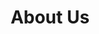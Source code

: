 ---
title: About Us
description: Since 2002 we’ve built websites for organizations large and small. We
  pride ourselves on our human-centered approach to working with clients, and
  bringing integrity to every detail of our work.
hero:
  text: A better team for the best websites
# menu:
#   main:
#     weight: 1
#     pre: critical
layout: about
exclude_collection: true
blocks:
  - type: persons
    layout: persons
    title: Our Leadership
    body: Our leadership team has over 60 years of collective experience.
    authors:
      - persons/bud-parr.md
      - persons/regis-philibert.md
      - persons/adam-chlan.md
  - type: boxes
    layout: boxes
    title: Our Work
    boxes:
      - title: Media
        body: Retro Report’s mission is to arm the public with a more complete picture of today’s most important stories. We support this active, nonprofit journalism organization as the technical team for their website.
        image: /uploads/screenshot-work-retro-report-2020-06-11.jpg
        client: Retro Report
      - title: Commerce
        body: Not your typical publisher, the venerable New Directions needed anything
          but a cookie-cutter design.
        image: /uploads/screenshot-work-ndbooks.jpg
        client: New Directions Publishing
      - title: Social Good
        body: FreshEBT brings a much needed resource to families in the U.S. Their site
          gets a ton of traffic and benefits from our bulletproof technnology.
        image: /uploads/screenshot-work-freshebt-2020-06-11.jpg
        client: Boralex Inc.
      - title: Educational
        body: Filling the gap in public awareness about the International Criminal
          Court. A project for the American Bar Association's Center for Human
          Rights.
        image: /uploads/screenshot-work-aba_icc.jpg
        client: American Bar Association Center for Human Rights.
      - title: Governments
        body: When the Kingdom of The Netherlands needed a discussion site to span the
          political spectrum and the globe, we implemented our bulletproof
          architecture for their sites to expand to any country on demand.
        image: /uploads/screenshot-work-iliadx-950x594.jpg
        client: Royal Kingdom of the Netherlands
      - title: Nonprofits
        body: AALDEF's deep archive of articles is invaluable, like the work they do.
          Our platform gives AALDEF a solid foundation to communicate their
          work.
        image: /uploads/screenshot-work-aldef-2020-06-10.jpg
        client: Asian American Legal Defense and Education Fund
      - title: Open Source
        body: We like to contribute back to the software we use whenever we can. The
          Hugo site and documentation was a much needed step as the community
          around it goes.
        image: /uploads/screenshot-work-gohugo-2020-06-11.jpg
        client: Hugo
      - title: Corporate
        body: Boralex's international audience gets content specific to their location.
        image: /uploads/screenshot-work-boralex-2020-06-11.jpg
        client: Boralex Inc.
---